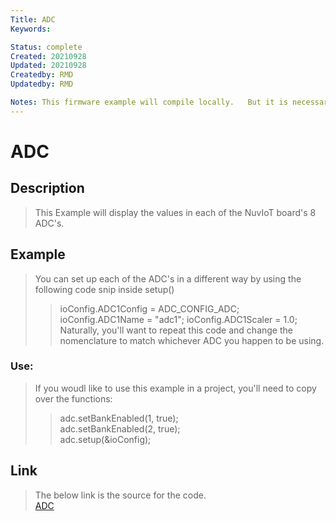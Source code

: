 ```yaml
---
Title: ADC
Keywords: 

Status: complete
Created: 20210928
Updated: 20210928
Createdby: RMD
Updatedby: RMD

Notes: This firmware example will compile locally.   But it is necessary to open the .ini file and change the nuviot library location.   In my case, I changed one line in the .ini file to 'lib_extra_dirs = C:\DEV\nuviot'.
---
```


# ADC

## Description
>This Example will display the values in each of the NuvIoT board's 8 ADC's.   



## Example
>You can set up each of the ADC's in a different way by using the following code snip inside setup()
>>  ioConfig.ADC1Config = ADC_CONFIG_ADC;
>>  ioConfig.ADC1Name = "adc1";
>>  ioConfig.ADC1Scaler = 1.0;
>Naturally, you'll want to repeat this code and change the nomenclature to match whichever ADC you happen to be using.
### Use:
>If you woudl like to use this example in a project, you'll need to copy over the functions:
>>  adc.setBankEnabled(1, true);\
>>  adc.setBankEnabled(2, true);\
>>  adc.setup(&ioConfig);

## Link
> The below link is the source for the code.\
> [ADC](https://github.com/softwarelogistics/FirmwareExamples/tree/main/ADC)
